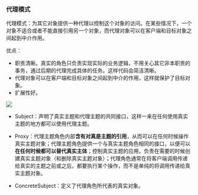 ### 代理模式
代理模式：为其它对象提供一种代理以控制这个对象的访问。在某些情况下，一个对象不适合或者不能直接引用另一个对象，而代理对象可以在客户端和目标对象之间起到中介作用。

优点：

- 职责清晰。真实的角色只负责实现实际的业务逻辑，不用关心其它非本职责的事务，通过后期的代理完成具体的任务。这样代码会简洁清晰。
- 代理对象可以在客户端和目标对象之间起到中介的作用，这样就保护了目标对象。
- 扩展性好。


<img src="https://images0.cnblogs.com/blog/159936/201307/08121626-9d4dea10762a482f8813a4df931f4000.png">

- Subject：声明了真实主题和代理主题的共同接口，这样一来在任何使用真实主题的地方都可以使用代理主题。

- Proxy：代理主题角色内部<b>含有对真是主题的引用</b>，从而可以在任何时候操作真实主题对象；代理主题角色提供一个与真实主题角色相同的接口，以便可以**在任何时候都可以替代真实主体**；控制真实主题的应用，负责在需要的时候创建真实主题对象（和删除真实主题对象）；代理角色通常在将客户端调用传递给真实的主题之前或之后，都要执行某个操作，而不是单纯的将调用传递给真实主题对象。

- ConcreteSubject：定义了代理角色所代表的真实对象。